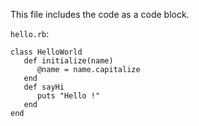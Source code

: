 <!-- >>>>>> BEGIN GENERATED FILE (include): SOURCE includer.md -->
This file includes the code as a code block.

<!-- >>>>>> BEGIN INCLUDED FILE (code_block): SOURCE ./hello.rb -->
```hello.rb```:
```
class HelloWorld
   def initialize(name)
      @name = name.capitalize
   end
   def sayHi
      puts "Hello !"
   end
end
```
<!-- <<<<<< END INCLUDED FILE (code_block): SOURCE ./hello.rb -->

<!-- <<<<<< END GENERATED FILE (include): SOURCE includer.md -->
